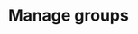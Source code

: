 ---
sidebar_label: Manage groups
title: Manage groups
displayed_sidebar: tutorialSidebar
sidebar_position: 2
---